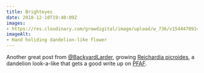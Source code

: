 ```yaml
---
title: Brighteyes
date: 2018-12-10T19:40:09Z
images: 
- https://res.cloudinary.com/growdigital/image/upload/w_736/v1544470914/reichardia-0689.jpg
imageAlt: 
- Hand holiding dandelion-like flower
---
```


Another great post from [@BackyardLarder](https://twitter.com/backyardlarder), growing [Reichardia picroides](https://backyardlarder.co.uk/2018/11/reichardia-picroides/), a dandelion look-a-like that gets a good write up on [PFAF](https://pfaf.org/user/plant.aspx?latinname=Reichardia+picroides).
